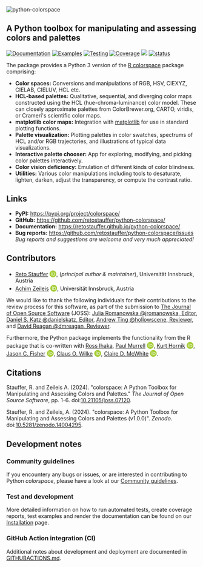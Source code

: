 <img src="https://raw.githubusercontent.com/retostauffer/python-colorspace/main/_quarto/logo-wide.png" width="350" alt="python-colorspace"/>

## A Python toolbox for manipulating and assessing colors and palettes

[![Documentation](https://github.com/retostauffer/python-colorspace/actions/workflows/quartodoc.yml/badge.svg?branch=main)](https://github.com/retostauffer/python-colorspace/actions/workflows/quartodoc.yml)
[![Examples](https://github.com/retostauffer/python-colorspace/actions/workflows/quartoexamples.yml/badge.svg?branch=main)](https://github.com/retostauffer/python-colorspace/actions/workflows/quartoexamples.yml)
[![Testing](https://github.com/retostauffer/python-colorspace/actions/workflows/pytest.yml/badge.svg?branch=main)](https://github.com/retostauffer/python-colorspace/actions/workflows/pytest.yml)
[![Coverage](https://github.com/retostauffer/python-colorspace/actions/workflows/coverage.yml/badge.svg?branch=main)](https://github.com/retostauffer/python-colorspace/actions/workflows/coverage.yml)
[![](https://retostauffer.github.io/python-colorspace/coverage.svg)](https://retostauffer.github.io/python-colorspace/coverage/)
[![status](https://joss.theoj.org/papers/94041eecfa4b186c7c07252875817578/status.svg)](https://joss.theoj.org/papers/94041eecfa4b186c7c07252875817578)

The package provides a Python 3 version of the
[R colorspace](http://colorspace.R-Forge.R-project.org/) package comprising:

- **Color spaces:** Conversions and manipulations of RGB, HSV, CIEXYZ, CIELAB, CIELUV, HCL etc.
- **HCL-based palettes:** Qualitative, sequential, and diverging color maps constructed
  using the HCL (hue-chroma-luminance) color model. These can closely approximate palettes
  from ColorBrewer.org, CARTO, viridis, or Crameri's scientific color maps.
- **matplotlib color maps:** Integration with [matplotlib](https://matplotlib.org/) for
  use in standard plotting functions.
- **Palette visualization:** Plotting palettes in color swatches, spectrums of HCL and/or
  RGB trajectories, and illustrations of typical data visualizations.
- **Interactive palette chooser:** App for exploring, modifying, and picking color
  palettes interactively.
- **Color vision deficiency:** Emulation of different kinds of color blindness.
- **Utilities:** Various color manipulations including tools to desaturate, lighten, darken,
  adjust the transparency, or compute the contrast ratio.


## Links

- **PyPI:** <https://pypi.org/project/colorspace/>
- **GitHub:** <https://github.com/retostauffer/python-colorspace/>
- **Documentation:** <https://retostauffer.github.io/python-colorspace/>
- **Bug reports:** <https://github.com/retostauffer/python-colorspace/issues>
  _Bug reports and suggestions are welcome and very much appreciated!_


## Contributors

- [Reto Stauffer](https://retostauffer.org/)
  <a target="_new" href="https://orcid.org/0000-0002-3798-5507"><img src="https://raw.githubusercontent.com/retostauffer/python-colorspace/main/_quarto/logo-orcid.svg" width="18px" style="position: relative; top: 3px;" alt="ORCID iD"/></a>,
  (_principal author & maintainer_), Universität Innsbruck, Austria
- [Achim Zeileis](https://www.zeileis.org/)
  <a target="_new" href="https://orcid.org/0000-0003-0918-3766"><img src="https://raw.githubusercontent.com/retostauffer/python-colorspace/main/_quarto/logo-orcid.svg" width="18px" style="position: relative; top: 3px;" alt="ORCID iD"/></a>,
  Universität Innsbruck, Austria

We would like to thank the following individuals for their contributions to the
review process for this software, as part of the submission to
[The Journal of Open Source Software](https://joss.theoj.org/) (JOSS):
[Julia Romanowska @jromanowska, Editor](https://github.com/jromanowska),
[Daniel S. Katz @danielskatz, Editor](https://github.com/danielskatz),
[Andrew Ting @hollowscene, Reviewer](https://github.com/hollowscene), and
[David Reagan @dmreagan, Reviewer](https://github.com/dmreagan).

Furthermore, the Python package implements the functionality from the R package
that is co-written with
[Ross Ihaka](https://www.stat.auckland.ac.nz/~ihaka/),
[Paul Murrell](https://www.stat.auckland.ac.nz/~paul/)
  <a target="_new" href="https://orcid.org/0000-0002-3224-8858"><img src="https://raw.githubusercontent.com/retostauffer/python-colorspace/main/_quarto/logo-orcid.svg" width="18px" style="position: relative; top: 3px;" alt="ORCID iD"/></a>,
[Kurt Hornik](https://statmath.wu.ac.at/~hornik/)
  <a target="_new" href="https://orcid.org/0000-0003-4198-9911"><img src="https://raw.githubusercontent.com/retostauffer/python-colorspace/main/_quarto/logo-orcid.svg" width="18px" style="position: relative; top: 3px;" alt="ORCID iD"/></a>,
[Jason C. Fisher](https://www.usgs.gov/staff-profiles/jason-c-fisher)
  <a target="_new" href="https://orcid.org/0000-0001-9032-8912"><img src="https://raw.githubusercontent.com/retostauffer/python-colorspace/main/_quarto/logo-orcid.svg" width="18px" style="position: relative; top: 3px;" alt="ORCID iD"/></a>,
[Claus O. Wilke](https://clauswilke.com/)
  <a target="_new" href="https://orcid.org/0000-0002-7470-9261"><img src="https://raw.githubusercontent.com/retostauffer/python-colorspace/main/_quarto/logo-orcid.svg" width="18px" style="position: relative; top: 3px;" alt="ORCID iD"/></a>,
[Claire D. McWhite](https://clairemcwhite.github.io/)
  <a target="_new" href="https://orcid.org/0000-0001-7346-3047"><img src="https://raw.githubusercontent.com/retostauffer/python-colorspace/main/_quarto/logo-orcid.svg" width="18px" style="position: relative; top: 3px;" alt="ORCID iD"/></a>.


## Citations

Stauffer, R. and Zeileis A. (2024). "colorspace: A Python Toolbox for Manipulating
and Assessing Colors and Palettes." _The Journal of Open Source Software_, pp.
1-6. doi:[10.21105/joss.07120](https://doi.org/10.21105/joss.07120).

Stauffer, R. and Zeileis, A. (2024). "colorspace: A Python Toolbox for Manipulating and Assessing Colors and Palettes (v1.0.0)". _Zenodo_.
doi:[10.5281/zenodo.14004295](https://doi.org/10.5281/zenodo.14004295).

## Development notes

### Community guidelines

If you encountery any bugs or issues, or are interested in contributing
to Python _colorspace_, please have a look at our
[Community guidelines](https://retostauffer.github.io/python-colorspace/community.html).

### Test and development

More detailed information on how to run automated tests, create coverage reports,
test examples and render the documentation can be found on our 
[Installation](https://retostauffer.github.io/python-colorspace/installation.html#test-and-development) page.

### GitHub Action integration (CI)

Additional notes about development and deployment are documented in
[GITHUBACTIONS.md](https://github.com/retostauffer/python-colorspace/blob/main/GITHUBACTIONS.md).
